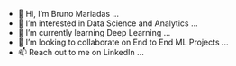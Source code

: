 - 👋 Hi, I’m Bruno Mariadas ...
- 👀 I’m interested in Data Science and Analytics ...
- 🌱 I’m currently learning Deep Learning ...
- 💞️ I’m looking to collaborate on End to End ML Projects ...
- 📫 Reach out to me on LinkedIn ...

<!---
brunobmdj/brunobmdj is a ✨ special ✨ repository because its `README.md` (this file) appears on your GitHub profile.
You can click the Preview link to take a look at your changes.
--->
